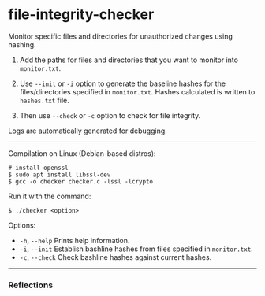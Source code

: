 # file-integrity-checker
Monitor specific files and directories for unauthorized changes using hashing.

1. Add the paths for files and directories that you want to monitor into `monitor.txt`.

2. Use `--init` or `-i` option to generate the baseline hashes for the files/directories specified in `monitor.txt`. Hashes calculated is written to `hashes.txt` file.

3. Then use `--check` or `-c` option to check for file integrity.

Logs are automatically generated for debugging.

---
Compilation on Linux (Debian-based distros):

    # install openssl
    $ sudo apt install libssl-dev
    $ gcc -o checker checker.c -lssl -lcrypto

Run it with the command:

    $ ./checker <option>

Options:
- `-h`, `--help`    Prints help information.
- `-i`, `--init`    Establish bashline hashes from files specified in `monitor.txt`.
- `-c`, `--check`   Check bashline hashes against current hashes.

---
### Reflections
